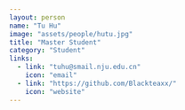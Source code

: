 ```yaml
---
layout: person
name: "Tu Hu"
image: "assets/people/hutu.jpg"
title: "Master Student"
category: "Student"
links:
  - link: "tuhu@smail.nju.edu.cn"
    icon: "email"
  - link: "https://github.com/Blackteaxx/"
    icon: "website"
---
```

